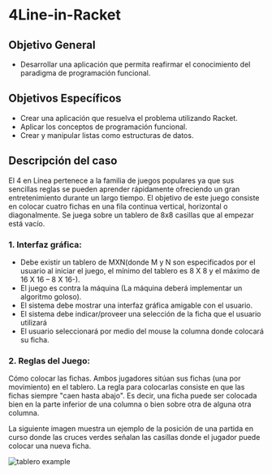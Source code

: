 # 4Line-in-Racket

## Objetivo General
* Desarrollar una aplicación que permita reafirmar el conocimiento del paradigma de programación
funcional.
## Objetivos Específicos
* Crear una aplicación que resuelva el problema utilizando Racket.
* Aplicar los conceptos de programación funcional.
* Crear y manipular listas como estructuras de datos. 

## Descripción del caso
El 4 en Línea pertenece a la familia de juegos populares ya que sus sencillas reglas se pueden aprender
rápidamente ofreciendo un gran entretenimiento durante un largo tiempo. El objetivo de este juego
consiste en colocar cuatro fichas en una fila continua vertical, horizontal o diagonalmente. Se juega
sobre un tablero de 8x8 casillas que al empezar está vacío.
### 1. Interfaz gráfica:
* Debe existir un tablero de MXN(donde M y N son especificados por el usuario al iniciar el
juego, el mínimo del tablero es 8 X 8 y el máximo de 16 X 16 – 8 X 16-).
* El juego es contra la máquina (La máquina deberá implementar un algoritmo goloso).
* El sistema debe mostrar una interfaz gráfica amigable con el usuario.
* El sistema debe indicar/proveer una selección de la ficha que el usuario utilizará
* El usuario seleccionará por medio del mouse la columna donde colocará su ficha.
### 2. Reglas del Juego:
Cómo colocar las fichas. Ambos jugadores sitúan sus fichas (una por movimiento) en el tablero.
La regla para colocarlas consiste en que las fichas siempre "caen hasta abajo". Es decir, una ficha
puede ser colocada bien en la parte inferior de una columna o bien sobre otra de alguna otra
columna. 

La siguiente imagen muestra un ejemplo de la posición de una partida en curso donde
las cruces verdes señalan las casillas donde el jugador puede colocar una nueva ficha.
 
![tablero example](/images/tablero_example.png)

